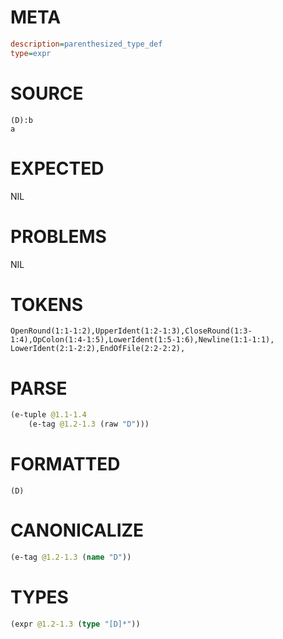 # META
~~~ini
description=parenthesized_type_def
type=expr
~~~
# SOURCE
~~~roc
(D):b
a
~~~
# EXPECTED
NIL
# PROBLEMS
NIL
# TOKENS
~~~zig
OpenRound(1:1-1:2),UpperIdent(1:2-1:3),CloseRound(1:3-1:4),OpColon(1:4-1:5),LowerIdent(1:5-1:6),Newline(1:1-1:1),
LowerIdent(2:1-2:2),EndOfFile(2:2-2:2),
~~~
# PARSE
~~~clojure
(e-tuple @1.1-1.4
	(e-tag @1.2-1.3 (raw "D")))
~~~
# FORMATTED
~~~roc
(D)
~~~
# CANONICALIZE
~~~clojure
(e-tag @1.2-1.3 (name "D"))
~~~
# TYPES
~~~clojure
(expr @1.2-1.3 (type "[D]*"))
~~~
